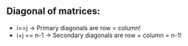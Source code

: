 
## Diagonal of matrices:

- i==j -> Primary diagonals are row = column! 
- i+j == n-1 -> Secondary diagonals are row + column = n-1!

